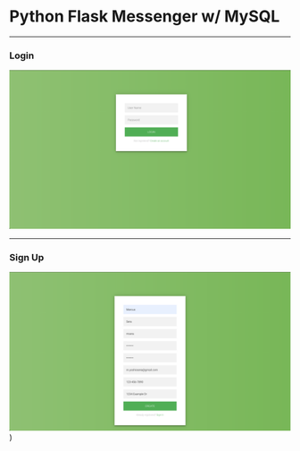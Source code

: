 # Python Flask Messenger w/ MySQL

---

### Login

![login](https://raw.githubusercontent.com/MarcusYSera/Python/master/img/Login.png)

---

### Sign Up

![signUp](https://raw.githubusercontent.com/MarcusYSera/Python/master/img/SignUp.png))
